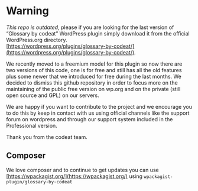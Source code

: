 # Warning
*This repo is outdated*, please if you are looking for the last version of “Glossary by codeat” WordPress plugin simply download it from the official WordPress.org directory.  
[https://wordpress.org/plugins/glossary-by-codeat/](https://wordpress.org/plugins/glossary-by-codeat/).

We recently moved to a freemium model for this plugin so now there are two versions of this code, one is for free and still has all the old features plus some newer that we introduced for free during the last months. We decided to dismiss this github repository in order to focus more on the maintaining of the public free version on wp.org and on the private (still open source and GPL) on our servers. 

We are happy if you want to contribute to the project and we encourage you to do this by keep in contact with us using official channels like the support forum on wordpress and through our support system included in the Professional version.

Thank you from the codeat team.
 
## Composer
We love composer and to continue to get updates you can use [https://wpackagist.org/](https://wpackagist.org/) using `wpackagist-plugin/glossary-by-codeat`
